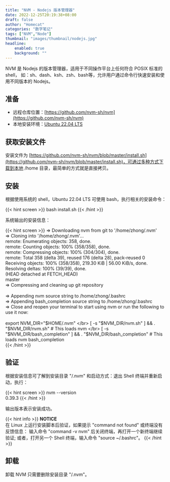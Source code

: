 ```yaml
---
title: "NVM - Nodejs 版本管理器"
date: 2022-12-25T20:19:38+08:00
draft: false
author: "Homecat"
categories: "数字笔记"
tags: ["NVM","Node"]
thumbnail: "images/thumbnail/nodejs.jpg"
headline: 
    enabled: true
    background: ""
---
```


NVM 是 Nodejs 的版本管理器，适用于不同操作平台上任何符合 POSIX 标准的 shell， 如：sh、dash、ksh、zsh、bash等，允许用户通过命令行快速安装和使用不同版本的 Nodejs。

<!--more-->

## 准备

- 远程仓库位置：[https://github.com/nvm-sh/nvm](https://github.com/nvm-sh/nvm)
- 本地安装环境：[Ubuntu 22.04 LTS](https://ubuntu.com)

## 获取安装文件

安装文件为 [https://github.com/nvm-sh/nvm/blob/master/install.sh](https://github.com/nvm-sh/nvm/blob/master/install.sh)，可通过多种方式下载到本地 /home 目录，最简单的方式就是直接拷贝。


## 安装

根据使用系统的 shell，Ubuntu 22.04 LTS 可使用 bash，执行相关的安装命令：

{{< hint screen >}}
bash install.sh
{{< /hint >}}

系统输出的安装信息：

{{< hint screen >}}
=> Downloading nvm from git to '/home/zhong/.nvm' </br>
=> Cloning into '/home/zhong/.nvm'... </br>
remote: Enumerating objects: 358, done. </br>
remote: Counting objects: 100% (358/358), done. </br>
remote: Compressing objects: 100% (304/304), done. </br>
remote: Total 358 (delta 39), reused 176 (delta 28), pack-reused 0 </br>
Receiving objects: 100% (358/358), 219.30 KiB | 56.00 KiB/s, done. </br>
Resolving deltas: 100% (39/39), done. </br>
(HEAD detached at FETCH_HEAD) </br>
  master </br>
=> Compressing and cleaning up git repository </br>
</br>
=> Appending nvm source string to /home/zhong/.bashrc </br>
=> Appending bash_completion source string to /home/zhong/.bashrc </br>
=> Close and reopen your terminal to start using nvm or run the following to use it now: </br>
</br>
export NVM_DIR="$HOME/.nvm" </br>
[ -s "$NVM_DIR/nvm.sh" ] && \. "$NVM_DIR/nvm.sh"  # This loads nvm </br>
[ -s "$NVM_DIR/bash_completion" ] && \. "$NVM_DIR/bash_completion"  # This loads nvm bash_completion </br>
{{< /hint >}}

## 验证

根据安装信息可了解到安装目录 "/.nvm" 和启动方式：退出 Shell 终端并重新启动，执行：

{{< hint screen >}}
nvm --version </br>
0.39.3
{{< /hint >}}

输出版本表示安装成功。

{{< hint info >}}
**NOTICE**  
在 Linux 上运行安装脚本后验证，如果提示 "command not found" 或终端没有反馈信息： 输入命令 "command -v nvm" 后关闭终端，再打开一个新终端继续验证; 或者，打开另一个 Shell 终端，输入命令 "source ~/.bashrc"。
{{< /hint >}}

## 卸载

卸载 NVM 只需要删除安装目录 "/.nvm"。


